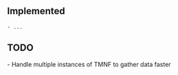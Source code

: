 <h2>Implemented</h2>

    - ...

<h2>TODO</h2>
    - Handle multiple instances of TMNF to gather data faster